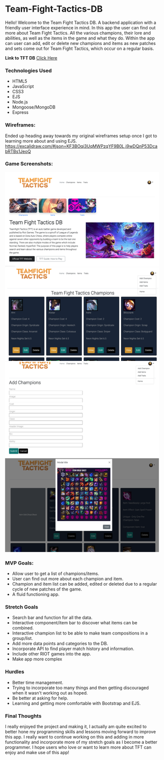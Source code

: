 # Team-Fight-Tactics-DB
Hello! Welcome to the Team Fight Tactics DB. A backend application with a friendly user interface experience in mind. 
In this app the user can find out more about Team Fight Tactics. All the various champions, their lore and abilities, as well as the items in the game and what they do.
Within the app can user can add, edit or delete new champions and items as new patches and sets come out for Team Fight Tactics, which occur on a regular basis.

**Link to TFT DB** [Click Here](https://murmuring-shelf-59524.herokuapp.com/)

### Technologies Used
- HTML5
- JavaScript
- CSS3
- EJS
- Node.js
- Mongoose/MongoDB
- Express


### Wireframes:
Ended up heading away towards my original wireframes setup once I got to learning more about and using EJS.
https://excalidraw.com/#json=KF3BOqi3UqMWPzqYF9B0L,i9wDQnP53DcabRTBs1JeoQ


### Game Screenshots:
![Main Screen](public/pictures-icons/MainPage.png)
![Champion Screen](public/pictures-icons/ChampionScreen.png)
![Add New Champion Screen](public/pictures-icons/AddChampion.png)
![Item Screen with Modal](public/pictures-icons/ItemsModal.png)

### MVP Goals:
- Allow user to get a list of champions/items.
- User can find out more about each champion and item.
- Champion and item list can be added, edited or deleted due to a regular cycle of new patches of the game.
- A fluid functioning app.

### Stretch Goals
- Search bar and function for all the data.
- Interactive component/item bar to discover what items can be combined.
- Interactive champion list to be able to make team compositions in a group/list.
- Add more data points and categories to the DB.
- Incorporate API to find player match history and information.
- Include other RIOT games into the app.
- Make app more complex

### Hurdles 
- Better time management.
- Trying to incorporate too many things and then getting discouraged when it wasn't working out as hoped.
- Be better at asking for help. 
- Learning and getting more comfortable with Bootstrap and EJS.

### Final Thoughts
I really enjoyed the project and making it, I actually am quite excited to better hone my programming skills and lessons moving forward to improve this app. 
I really want to continue working on this and adding in more functionality and incorporate more of my stretch goals as I become a better programmer. 
I hope users who love or want to learn more about TFT can enjoy and make use of this app!